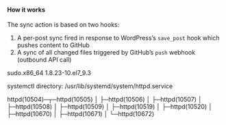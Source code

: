 #### How it works

The sync action is based on two hooks:

1. A per-post sync fired in response to WordPress’s `save_post` hook which pushes content to GitHub
2. A sync of all changed files triggered by GitHub’s `push` webhook (outbound API call)





sudo.x86_64                                                                       1.8.23-10.el7_9.3 



systemctl     directory: /usr/lib/systemd/system/httpd.service

httpd(10504)─┬─httpd(10505)
           │              ├─httpd(10506)
           │              ├─httpd(10507)
           │              ├─httpd(10508)
           │              ├─httpd(10509)
           │              ├─httpd(10519)
           │              ├─httpd(10520)
           │              ├─httpd(10670)
           │              ├─httpd(10671)
           │              └─httpd(10672)
